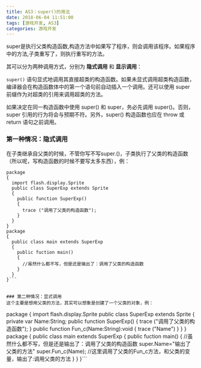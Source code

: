 ```yaml
---
title: AS3：super()的用法
date: 2018-06-04 11:51:00
tags: [游戏开发, AS3]
categories: 游戏开发
---
```

super是执行父类构造函数,构造方法中如果写了程序，则会调用该程序。如果程序中的方法,子类重写了，则执行重写的方法。

其可以分为两种调用方式，分别为 **隐式调用** 和 **显示调用**：

`super()` 语句显式地调用其直接超类的构造函数。如果未显式调用超类构造函数，编译器会在构造函数体中的第一个语句前自动插入一个调用。还可以使用 super 前缀作为对超类的引用来调用超类的方法。

如果决定在同一构造函数中使用 super() 和 super，务必先调用 super()。否则，super 引用的行为将会与预期不符。另外，super() 构造函数也应在 throw 或 return 语句之前调用。


### 第一种情况：隐式调用
在子类继承自父类的时候，不管你写不写super.()，子类执行了父类的构造函数（所以呢，写构造函数的时候不要写太多东西），例：

```
package
{
  import flash.display.Sprite
  public class SuperExp extends Sprite
  {
    public function SuperExp()
    {
      trace ("调用了父类的构造函数");
    }
  }
}
package
{
  public class main extends SuperExp
  {
    public fuction main()
    {
      //虽然什么都不写，但是还是输出了：调用了父类的构造函数
    }
  }
}```


### 第二种情况：显式调用
这个主要是想用父类的方法，其实可以想象是创建了一个父类的对象，例：

```
package
{
  import flash.display.Sprite
  public class SuperExp extends Sprite
  {
    private var Name:String;
    public function SuperExp()
    {
      trace ("调用了父类的构造函数");
    }
    public function Fun_c(Name:String):void
    {
      trace ("Name")
    }
  }
}
package
{
  public class main extends SuperExp
  {
    public fuction main()
    {
      //虽然什么都不写，但是还是输出了：调用了父类的构造函数
      super.Name="输出了父类的方法"
      super.Fun_c(Name);
      //这里调用了父类的Fun_c方法，和父类的变量，输出了:调用父类的方法
    }
  }
}```